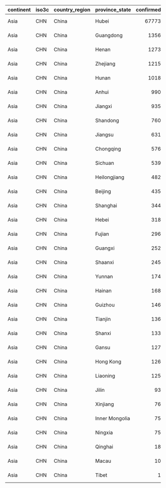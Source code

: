 

|continent |iso3c |country_region |province_state | confirmed| deaths| recovered| global_confirmed_pct| global_death_pct| global_recovered_pct|who_region_code |who_region      |world_bank_income_group |world_bank_income_group_code |world_bank_income_group_gni_reference_year |world_bank_income_group_release_date |
|:---------|:-----|:--------------|:--------------|---------:|------:|---------:|--------------------:|----------------:|--------------------:|:---------------|:---------------|:-----------------------|:----------------------------|:------------------------------------------|:------------------------------------|
|Asia      |CHN   |China          |Hubei          |     67773|   3046|     49134|               53.378|           65.548|               73.318|WPR             |Western Pacific |Upper middle income     |WB_UMI                       |2017                                       |2018                                 |
|Asia      |CHN   |China          |Guangdong      |      1356|      8|      1282|                1.068|            0.172|                1.913|WPR             |Western Pacific |Upper middle income     |WB_UMI                       |2017                                       |2018                                 |
|Asia      |CHN   |China          |Henan          |      1273|     22|      1249|                1.003|            0.473|                1.864|WPR             |Western Pacific |Upper middle income     |WB_UMI                       |2017                                       |2018                                 |
|Asia      |CHN   |China          |Zhejiang       |      1215|      1|      1195|                0.957|            0.022|                1.783|WPR             |Western Pacific |Upper middle income     |WB_UMI                       |2017                                       |2018                                 |
|Asia      |CHN   |China          |Hunan          |      1018|      4|       995|                0.802|            0.086|                1.485|WPR             |Western Pacific |Upper middle income     |WB_UMI                       |2017                                       |2018                                 |
|Asia      |CHN   |China          |Anhui          |       990|      6|       984|                0.780|            0.129|                1.468|WPR             |Western Pacific |Upper middle income     |WB_UMI                       |2017                                       |2018                                 |
|Asia      |CHN   |China          |Jiangxi        |       935|      1|       932|                0.736|            0.022|                1.391|WPR             |Western Pacific |Upper middle income     |WB_UMI                       |2017                                       |2018                                 |
|Asia      |CHN   |China          |Shandong       |       760|      6|       726|                0.599|            0.129|                1.083|WPR             |Western Pacific |Upper middle income     |WB_UMI                       |2017                                       |2018                                 |
|Asia      |CHN   |China          |Jiangsu        |       631|      0|       627|                0.497|            0.000|                0.936|WPR             |Western Pacific |Upper middle income     |WB_UMI                       |2017                                       |2018                                 |
|Asia      |CHN   |China          |Chongqing      |       576|      6|       554|                0.454|            0.129|                0.827|WPR             |Western Pacific |Upper middle income     |WB_UMI                       |2017                                       |2018                                 |
|Asia      |CHN   |China          |Sichuan        |       539|      3|       488|                0.425|            0.065|                0.728|WPR             |Western Pacific |Upper middle income     |WB_UMI                       |2017                                       |2018                                 |
|Asia      |CHN   |China          |Heilongjiang   |       482|     13|       436|                0.380|            0.280|                0.651|WPR             |Western Pacific |Upper middle income     |WB_UMI                       |2017                                       |2018                                 |
|Asia      |CHN   |China          |Beijing        |       435|      8|       326|                0.343|            0.172|                0.486|WPR             |Western Pacific |Upper middle income     |WB_UMI                       |2017                                       |2018                                 |
|Asia      |CHN   |China          |Shanghai       |       344|      3|       320|                0.271|            0.065|                0.478|WPR             |Western Pacific |Upper middle income     |WB_UMI                       |2017                                       |2018                                 |
|Asia      |CHN   |China          |Hebei          |       318|      6|       307|                0.250|            0.129|                0.458|WPR             |Western Pacific |Upper middle income     |WB_UMI                       |2017                                       |2018                                 |
|Asia      |CHN   |China          |Fujian         |       296|      1|       295|                0.233|            0.022|                0.440|WPR             |Western Pacific |Upper middle income     |WB_UMI                       |2017                                       |2018                                 |
|Asia      |CHN   |China          |Guangxi        |       252|      2|       238|                0.198|            0.043|                0.355|WPR             |Western Pacific |Upper middle income     |WB_UMI                       |2017                                       |2018                                 |
|Asia      |CHN   |China          |Shaanxi        |       245|      1|       232|                0.193|            0.022|                0.346|WPR             |Western Pacific |Upper middle income     |WB_UMI                       |2017                                       |2018                                 |
|Asia      |CHN   |China          |Yunnan         |       174|      2|       170|                0.137|            0.043|                0.254|WPR             |Western Pacific |Upper middle income     |WB_UMI                       |2017                                       |2018                                 |
|Asia      |CHN   |China          |Hainan         |       168|      6|       159|                0.132|            0.129|                0.237|WPR             |Western Pacific |Upper middle income     |WB_UMI                       |2017                                       |2018                                 |
|Asia      |CHN   |China          |Guizhou        |       146|      2|       133|                0.115|            0.043|                0.198|WPR             |Western Pacific |Upper middle income     |WB_UMI                       |2017                                       |2018                                 |
|Asia      |CHN   |China          |Tianjin        |       136|      3|       131|                0.107|            0.065|                0.195|WPR             |Western Pacific |Upper middle income     |WB_UMI                       |2017                                       |2018                                 |
|Asia      |CHN   |China          |Shanxi         |       133|      0|       131|                0.105|            0.000|                0.195|WPR             |Western Pacific |Upper middle income     |WB_UMI                       |2017                                       |2018                                 |
|Asia      |CHN   |China          |Gansu          |       127|      2|        88|                0.100|            0.043|                0.131|WPR             |Western Pacific |Upper middle income     |WB_UMI                       |2017                                       |2018                                 |
|Asia      |CHN   |China          |Hong Kong      |       126|      3|        65|                0.099|            0.065|                0.097|WPR             |Western Pacific |Upper middle income     |WB_UMI                       |2017                                       |2018                                 |
|Asia      |CHN   |China          |Liaoning       |       125|      1|       111|                0.098|            0.022|                0.166|WPR             |Western Pacific |Upper middle income     |WB_UMI                       |2017                                       |2018                                 |
|Asia      |CHN   |China          |Jilin          |        93|      1|        91|                0.073|            0.022|                0.136|WPR             |Western Pacific |Upper middle income     |WB_UMI                       |2017                                       |2018                                 |
|Asia      |CHN   |China          |Xinjiang       |        76|      3|        73|                0.060|            0.065|                0.109|WPR             |Western Pacific |Upper middle income     |WB_UMI                       |2017                                       |2018                                 |
|Asia      |CHN   |China          |Inner Mongolia |        75|      1|        71|                0.059|            0.022|                0.106|WPR             |Western Pacific |Upper middle income     |WB_UMI                       |2017                                       |2018                                 |
|Asia      |CHN   |China          |Ningxia        |        75|      0|        72|                0.059|            0.000|                0.107|WPR             |Western Pacific |Upper middle income     |WB_UMI                       |2017                                       |2018                                 |
|Asia      |CHN   |China          |Qinghai        |        18|      0|        18|                0.014|            0.000|                0.027|WPR             |Western Pacific |Upper middle income     |WB_UMI                       |2017                                       |2018                                 |
|Asia      |CHN   |China          |Macau          |        10|      0|        10|                0.008|            0.000|                0.015|WPR             |Western Pacific |Upper middle income     |WB_UMI                       |2017                                       |2018                                 |
|Asia      |CHN   |China          |Tibet          |         1|      0|         1|                0.001|            0.000|                0.001|WPR             |Western Pacific |Upper middle income     |WB_UMI                       |2017                                       |2018                                 |
